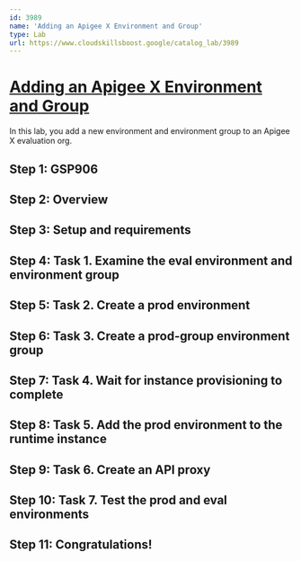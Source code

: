```yaml
---
id: 3989
name: 'Adding an Apigee X Environment and Group'
type: Lab
url: https://www.cloudskillsboost.google/catalog_lab/3989
---
```


# [Adding an Apigee X Environment and Group](https://www.cloudskillsboost.google/catalog_lab/3989)

In this lab, you add a new environment and environment group to an Apigee X evaluation org.

## Step 1: GSP906

## Step 2: Overview

## Step 3: Setup and requirements

## Step 4: Task 1. Examine the eval environment and environment group

## Step 5: Task 2. Create a prod environment

## Step 6: Task 3. Create a prod-group environment group

## Step 7: Task 4. Wait for instance provisioning to complete

## Step 8: Task 5. Add the prod environment to the runtime instance

## Step 9: Task 6. Create an API proxy

## Step 10: Task 7. Test the prod and eval environments

## Step 11: Congratulations!
